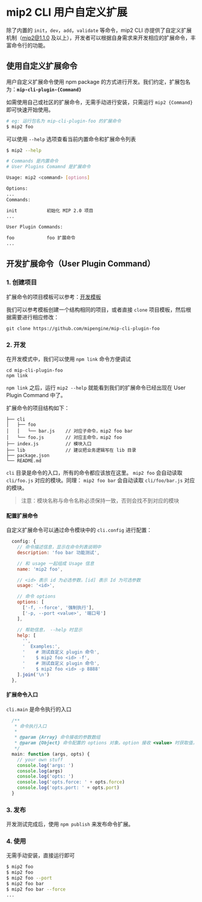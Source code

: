 # mip2 CLI 用户自定义扩展

除了内置的 `init`，`dev`，`add`，`validate` 等命令，mip2 CLI 亦提供了自定义扩展机制（mip2@1.1.0 及以上），开发者可以根据自身需求来开发相应的扩展命令，丰富命令行的功能。

## 使用自定义扩展命令

用户自定义扩展命令使用 npm package 的方式进行开发。我们约定，扩展包名为：**`mip-cli-plugin-{Command}`**

如需使用自己或社区的扩展命令，无需手动进行安装，只需运行 `mip2 {Command}` 即可快速开始使用。

``` bash
# eg: 运行包名为 mip-cli-plugin-foo 的扩展命令
$ mip2 foo
```

可以使用 `--help` 选项查看当前内置命令和扩展命令列表

``` bash
$ mip2 --help

# Commands 是内置命令
# User Plugins Comamnd 是扩展命令

Usage: mip2 <command> [options]

Options:
...
Commands:

init           初始化 MIP 2.0 项目
...

User Plugin Commands:

foo            foo 扩展命令
...
```

## 开发扩展命令（User Plugin Command）

### 1. 创建项目

扩展命令的项目模板可以参考：[开发模板](https://github.com/mipengine/mip-cli-plugin-foo)

我们可以参考模板创建一个结构相同的项目，或者直接 `clone` 项目模板，然后根据需要进行相应修改：

```
git clone https://github.com/mipengine/mip-cli-plugin-foo
```

### 2. 开发

在开发模式中，我们可以使用 `npm link` 命令方便调试

```
cd mip-cli-plugin-foo
npm link
```

`npm link` 之后，运行 `mip2 --help` 就能看到我们的扩展命令已经出现在 User Plugin Command 中了。

扩展命令的项目结构如下：

```
├── cli
│   ├── foo
│   │   └── bar.js    // 对应子命令，mip2 foo bar
│   └── foo.js        // 对应主命令，mip2 foo
├── index.js          // 模块入口
├── lib               // 建议把业务逻辑写在 lib 目录
├── package.json
└── README.md
```

`cli` 目录是命令的入口，所有的命令都应该放在这里。
`mip2 foo` 会自动读取 `cli/foo.js` 对应的模块。同理：
`mip2 foo bar` 会自动读取 `cli/foo/bar.js` 对应的模块。

> 注意：模块名称与命令名称必须保持一致，否则会找不到对应的模块

#### 配置扩展命令

自定义扩展命令可以通过命令模块中的 `cli.config` 进行配置：

``` javascript
  config: {
    // 命令描述信息，显示在命令列表说明中
    description: 'foo bar 功能测试',

    // 和 usage 一起组成 Usage 信息
    name: 'mip2 foo',

    // <id> 表示 id 为必选参数，[id] 表示 Id 为可选参数
    usage: '<id>',

    // 命令 options
    options: [
      ['-f, --force', '强制执行'],
      ['-p, --port <value>', '端口号']
    ],

    // 帮助信息， --help 时显示
    help: [
      '',
      '  Examples:',
      '    # 测试自定义 plugin 命令',
      '    $ mip2 foo <id> -f',
      '    # 测试自定义 plugin 命令',
      '    $ mip2 foo <id> -p 8888'
    ].join('\n')
  },
```

#### 扩展命令入口

`cli.main` 是命令执行的入口

``` javascript
  /**
   * 命令执行入口
   *
   * @param {Array} 命令接收的参数数组
   * @param {Object} 命令配置的 options 对象。option 接收 <value> 时获取值，否则返回 boolean 类型
   */
  main: function (args, opts) {
    // your own stuff
    console.log('args: ')
    console.log(args)
    console.log('opts: ')
    console.log('opts.force: ' + opts.force)
    console.log('opts.port: ' + opts.port)
  }
```

### 3. 发布

开发测试完成后，使用 `npm publish` 来发布命令扩展。

### 4. 使用

无需手动安装，直接运行即可

``` bash
$ mip2 foo
$ mip2 foo
$ mip2 foo --port
$ mip2 foo bar
$ mip2 foo bar --force
...
```

